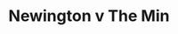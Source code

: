 ---
year: "2013"
serialNumber: "0426" 
game: "Newington"
title: "Newington v The Min"
gameLocation: ""
gameDate: ""
result: ""
resultType: ""
type: "game"
---